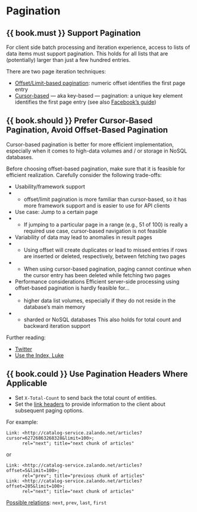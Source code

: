 # Pagination

## {{ book.must }} Support Pagination

For client side batch processing and iteration experience, access to lists of data items must support pagination. This holds for all lists that are (potentially) larger than just a
few hundred entries.

There are two page iteration techniques:

* [Offset/Limit-based pagination](http://developer.infoconnect.com/paging-results-limit-and-offset):
  numeric offset identifies the first page entry
* [Cursor-based](https://dev.twitter.com/overview/api/cursoring) — aka key-based — pagination: a
  unique key element identifies the first page entry (see also
  [Facebook’s guide](https://developers.facebook.com/docs/graph-api/using-graph-api/v2.4#paging))


## {{ book.should }} Prefer Cursor-Based Pagination, Avoid Offset-Based Pagination

Cursor-based pagination is better for more efficient implementation, especially when it comes to
high-data volumes and / or storage in NoSQL databases.

Before choosing offset-based pagination,  make sure that it is feasible for efficient realization.
Carefully consider the following trade-offs:

* Usability/framework support
* * offset/limit pagination is more familiar than cursor-based, so it has more framework support and
    is easier to use for API clients
* Use case: Jump to a certain page
* * If jumping to a particular page in a range (e.g., 51 of 100) is really a required use case,
    cursor-based navigation is not feasible
* Variability of data may lead to anomalies in result pages
* * Using offset will create duplicates or lead to missed entries if rows are inserted or  deleted,
    respectively, between fetching two pages
* * When using cursor-based pagination, paging cannot continue when the cursor entry has been
    deleted while fetching two pages
* Performance considerations
  Efficient server-side processing using offset-based pagination is hardly feasible for...
* * higher data list volumes, especially if they do not reside in the database’s main memory
* * sharded or NoSQL databases
  This also holds for total count and backward iteration support

Further reading:

* [Twitter](https://dev.twitter.com/rest/public/timelines)
* [Use the Index, Luke](http://use-the-index-luke.com/no-offset)

## {{ book.could }} Use Pagination Headers Where Applicable

* Set `X-Total-Count` to send back the total count of entities.
* Set the [link headers](http://tools.ietf.org/html/rfc5988#section-5)
  to provide information to the client about subsequent paging options.

For example:

    Link: <http://catalog-service.zalando.net/articles?cursor=62726863268328&limit=100>;
          rel="next"; title="next chunk of articles"

or

    Link: <http://catalog-service.zalando.net/articles?offset=5&limit=100>;
          rel="prev"; title="previous chunk of articles"
    Link: <http://catalog-service.zalando.net/articles?offset=205&limit=100>;
          rel="next"; title="next chunk of articles"


[Possible relations](http://www.iana.org/assignments/link-relations/link-relations.xml):
`next`, `prev`, `last`, `first`
